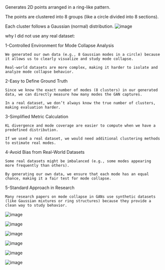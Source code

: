 Generates 2D points arranged in a ring-like pattern.

The points are clustered into 8 groups (like a circle divided into 8 sections).

Each cluster follows a Gaussian (normal) distribution.
![image](https://github.com/user-attachments/assets/c49c7b19-cc42-4def-9d11-4612a8e6ae6e)


why I did not use any real dataset:


1-Controlled Environment for Mode Collapse Analysis

    We generated our own data (e.g., 8 Gaussian modes in a circle) because it allows us to clearly visualize and study mode collapse.

    Real-world datasets are more complex, making it harder to isolate and analyze mode collapse behavior.

2-Easy to Define Ground Truth

    Since we know the exact number of modes (8 clusters) in our generated data, we can directly measure how many modes the GAN captures.

    In a real dataset, we don’t always know the true number of clusters, making evaluation harder.

3-Simplified Metric Calculation

    KL divergence and mode coverage are easier to compute when we have a predefined distribution.

    If we used a real dataset, we would need additional clustering methods to estimate real modes.

4-Avoid Bias from Real-World Datasets

    Some real datasets might be imbalanced (e.g., some modes appearing more frequently than others).

    By generating our own data, we ensure that each mode has an equal chance, making it a fair test for mode collapse.

5-Standard Approach in Research

    Many research papers on mode collapse in GANs use synthetic datasets (like Gaussian mixtures or ring structures) because they provide a clean way to study behavior.

![image](https://github.com/user-attachments/assets/0704bb2e-4096-4525-903a-45361b7aa532)


![image](https://github.com/user-attachments/assets/527b9b64-c7f2-453e-acf8-f001f10794fb)



![image](https://github.com/user-attachments/assets/9d957e6e-c919-43c7-9994-f363b30f58bf)



![image](https://github.com/user-attachments/assets/4e818097-8736-4eb9-aa8c-443311bbd9a7)



![image](https://github.com/user-attachments/assets/1f5e7793-c3ae-4e8a-955d-7dca8cea8b5f)



![image](https://github.com/user-attachments/assets/c913f50a-d741-4a7d-bf21-a2f36013ae4a)










    
